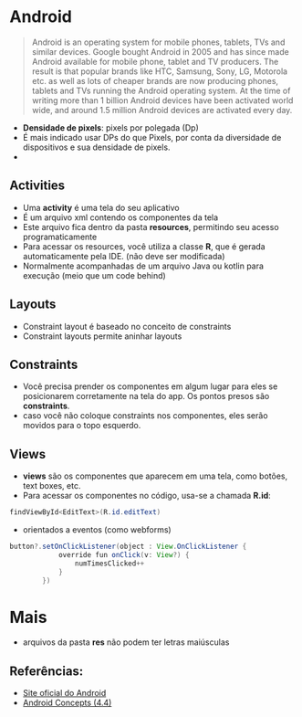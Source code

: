 # Android
> Android is an operating system for mobile phones, tablets, TVs and similar devices. Google bought Android in 2005 and has since made Android available for mobile phone, tablet and TV producers. The result is that popular brands like HTC, Samsung, Sony, LG, Motorola etc. as well as lots of cheaper brands are now producing phones, tablets and TVs running the Android operating system. At the time of writing more than 1 billion Android devices have been activated world wide, and around 1.5 million Android devices are activated every day.
- **Densidade de pixels**: pixels por polegada (Dp)
- É mais indicado usar DPs do que Pixels, por conta da diversidade de dispositivos e sua densidade de pixels.
- 

## Activities
- Uma **activity** é uma tela do seu aplicativo
- É um arquivo xml contendo os componentes da tela
- Este arquivo fica dentro da pasta **resources**, permitindo seu acesso programaticamente
- Para acessar os resources, você utiliza a classe **R**, que é gerada automaticamente pela IDE. (não deve ser modificada)
- Normalmente acompanhadas de um arquivo Java ou kotlin para execução (meio que um code behind)

## Layouts
- Constraint layout é baseado no conceito de constraints
- Constraint layouts permite aninhar layouts 

## Constraints
- Você precisa prender os componentes em algum lugar para eles se posicionarem corretamente na tela do app.     Os pontos presos são **constraints**.
- caso você não coloque constraints nos componentes, eles serão movidos para o topo esquerdo.

## Views
- **views** são os componentes que aparecem em uma tela, como botões, text boxes, etc.
- Para acessar os componentes no código, usa-se a chamada **R.id**:
```Java
findViewById<EditText>(R.id.editText)
```
- orientados a eventos (como webforms)
```Java
button?.setOnClickListener(object : View.OnClickListener {
            override fun onClick(v: View?) {
                numTimesClicked++
            }
        })
```

# Mais
- arquivos da pasta **res** não podem ter letras maiúsculas

## Referências:
- [Site oficial do Android](https://developer.android.com/about)
- [Android Concepts (4.4)](http://tutorials.jenkov.com/android/index.html)